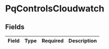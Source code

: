 # PqControlsCloudwatch


## Fields

| Field       | Type        | Required    | Description |
| ----------- | ----------- | ----------- | ----------- |